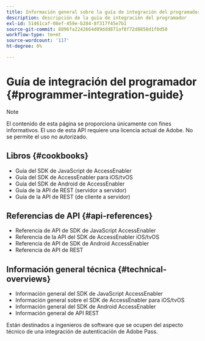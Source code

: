 ```yaml
---
title: Información general sobre la guía de integración del programador
description: descripción de la guía de integración del programador
exl-id: 51461caf-08ef-459e-b284-8f317f45e7b1
source-git-commit: 8896fa2242664d09ddd871af8f72d8858d1f0d50
workflow-type: tm+mt
source-wordcount: '117'
ht-degree: 0%

---
```


# Guía de integración del programador {#programmer-integration-guide}


>[!NOTE]
>
>El contenido de esta página se proporciona únicamente con fines informativos. El uso de esta API requiere una licencia actual de Adobe. No se permite el uso no autorizado.
>

## Libros {#cookbooks}

* Guía del SDK de JavaScript de AccessEnabler
* Guía del SDK de AccessEnabler para iOS/tvOS
* Guía del SDK de Android de AccessEnabler
* Guía de la API de REST (servidor a servidor)
* Guía de la API de REST (de cliente a servidor)

## Referencias de API {#api-references}

* Referencia de API de SDK de JavaScript AccessEnabler
* Referencia de la API del SDK de AccessEnabler iOS/tvOS
* Referencia de API de SDK de Android AccessEnabler
* Referencia de API de REST

## Información general técnica {#technical-overviews}

* Información general del SDK de JavaScript AccessEnabler
* Información general sobre el SDK de AccessEnabler para iOS/tvOS
* Información general del SDK de Android AccessEnabler
* Información general de API REST

Están destinados a ingenieros de software que se ocupen del aspecto técnico de una integración de autenticación de Adobe Pass.

<!--

>[!MORELIKETHIS]
>
>* Entitlement Flow
>* Programmer Use Cases
>* Error Reporting
>* Identifying Protected Resources
>* Temp Pass
>* Integrating the Media Token Verifier
>* User Metadata
>* Tracking Data in Adobe Pass Authentication
-->
